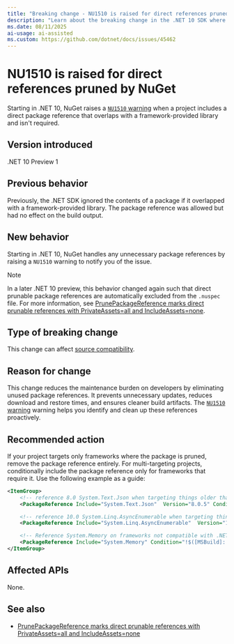 ```yaml
---
title: "Breaking change - NU1510 is raised for direct references pruned by NuGet"
description: "Learn about the breaking change in the .NET 10 SDK where NU1510 is raised for unnecessary direct package references."
ms.date: 08/11/2025
ai-usage: ai-assisted
ms.custom: https://github.com/dotnet/docs/issues/45462
---
```


# NU1510 is raised for direct references pruned by NuGet

Starting in .NET 10, NuGet raises a [`NU1510` warning](/nuget/reference/errors-and-warnings/nu1510) when a project includes a direct package reference that overlaps with a framework-provided library and isn't required.

## Version introduced

.NET 10 Preview 1

## Previous behavior

Previously, the .NET SDK ignored the contents of a package if it overlapped with a framework-provided library. The package reference was allowed but had no effect on the build output.

## New behavior

Starting in .NET 10, NuGet handles any unnecessary package references by raising a `NU1510` warning to notify you of the issue.

> [!NOTE]
> In a later .NET 10 preview, this behavior changed again such that direct prunable package references are automatically excluded from the `.nuspec` file. For more information, see [PrunePackageReference marks direct prunable references with PrivateAssets=all and IncludeAssets=none](prune-packagereference-privateassets.md).

## Type of breaking change

This change can affect [source compatibility](../../categories.md#source-compatibility).

## Reason for change

This change reduces the maintenance burden on developers by eliminating unused package references. It prevents unnecessary updates, reduces download and restore times, and ensures cleaner build artifacts. The [`NU1510` warning](/nuget/reference/errors-and-warnings/nu1510) warning helps you identify and clean up these references proactively.

## Recommended action

If your project targets only frameworks where the package is pruned, remove the package reference entirely. For multi-targeting projects, conditionally include the package reference only for frameworks that require it. Use the following example as a guide:

```xml
<ItemGroup>
    <!-- reference 8.0 System.Text.Json when targeting things older than .NET 8 -->
    <PackageReference Include="System.Text.Json"  Version="8.0.5" Condition="!$([MSBuild]::IsTargetFrameworkCompatible('$(TargetFramework)', 'net8.0'))" />

    <!-- reference 10.0 System.Linq.AsyncEnumerable when targeting things older than .NET 10 -->
    <PackageReference Include="System.Linq.AsyncEnumerable"  Version="10.0.0-preview.2.25163.2" Condition="!$([MSBuild]::IsTargetFrameworkCompatible('$(TargetFramework)', 'net.10'))" />

    <!-- Reference System.Memory on frameworks not compatible with .NET Core 2.1 nor .NETStandard 2.1 -->
    <PackageReference Include="System.Memory" Condition="!$([MSBuild]::IsTargetFrameworkCompatible('$(TargetFramework)', 'netcoreapp2.1')) and !$([MSBuild]::IsTargetFrameworkCompatible('$(TargetFramework)', 'netstandard2.1'))" />
</ItemGroup>
```

## Affected APIs

None.

## See also

- [PrunePackageReference marks direct prunable references with PrivateAssets=all and IncludeAssets=none](prune-packagereference-privateassets.md)
